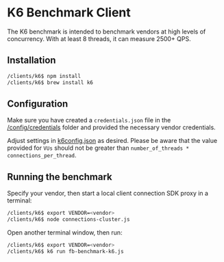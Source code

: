 # K6 Benchmark Client

The K6 benchmark is intended to benchmark vendors at high levels of concurrency.
With at least 8 threads, it can measure 2500+ QPS.

## Installation

```bash
/clients/k6$ npm install
/clients/k6$ brew install k6
```

## Configuration

Make sure you have created a `credentials.json` file in the
[/config/credentials](../../config/credentials/) folder and provided the
necessary vendor credentials.

Adjust settings in [k6config.json](../../config/k6config.json) as desired.
Please be aware that the value provided for `VUs` should not be greater than
`number_of_threads * connections_per_thread`.

## Running the benchmark

Specify your vendor, then start a local client connection SDK proxy in a terminal:

```bash
/clients/k6$ export VENDOR=<vendor>
/clients/k6$ node connections-cluster.js
```

Open another terminal window, then run:

```bash
/clients/k6$ export VENDOR=<vendor>
/clients/k6$ k6 run fb-benchmark-k6.js
```
